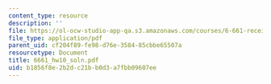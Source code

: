```yaml
---
content_type: resource
description: ''
file: https://ol-ocw-studio-app-qa.s3.amazonaws.com/courses/6-661-receivers-antennas-and-signals-spring-2003/b1856f8e2b2dc21bb0d3a7fbb09607ee_6661_hw10_soln.pdf
file_type: application/pdf
parent_uid: cf204f89-fe98-d76e-3584-85cbbe65507a
resourcetype: Document
title: 6661_hw10_soln.pdf
uid: b1856f8e-2b2d-c21b-b0d3-a7fbb09607ee
---
```

